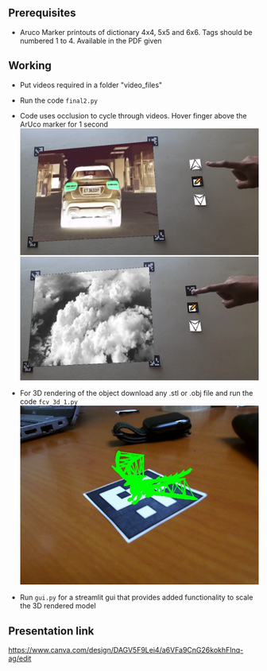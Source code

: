 ## Prerequisites
* Aruco Marker printouts of dictionary 4x4, 5x5 and 6x6. Tags should be numbered 1 to 4. Available in the PDF given

## Working
* Put videos required in a folder "video_files" 
* Run the code `final2.py` 
* Code uses occlusion to cycle through videos. Hover finger above the ArUco marker for 1 second
![alt text](<Images/Screenshot 2024-11-08 195918.png>)
![alt text](<Images/Screenshot 2024-11-08 200014.png>)

* For 3D rendering of the object download any .stl or .obj file and run the code `fcv_3d_1.py`
![alt text](Images/3drender.jpeg)

* Run `gui.py` for a streamlit gui that provides added functionality to scale the 3D rendered model
## Presentation link
https://www.canva.com/design/DAGV5F9Lei4/a6VFa9CnG26kokhFInq-ag/edit
